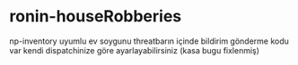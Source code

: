 # ronin-houseRobberies
 np-inventory uyumlu ev soygunu threatbarın içinde bildirim gönderme kodu var kendi dispatchinize göre ayarlayabilirsiniz (kasa bugu fixlenmiş)
